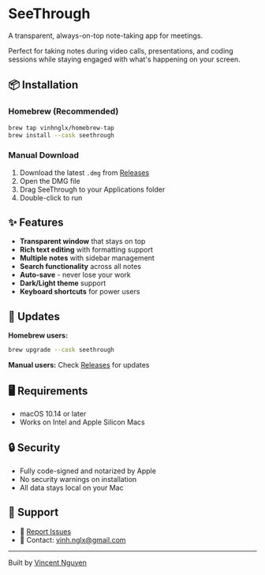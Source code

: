 # SeeThrough

A transparent, always-on-top note-taking app for meetings.

Perfect for taking notes during video calls, presentations, and coding sessions while staying engaged with what's happening on your screen.

## 📦 Installation

### Homebrew (Recommended)

```bash
brew tap vinhnglx/homebrew-tap
brew install --cask seethrough
```

### Manual Download

1. Download the latest `.dmg` from [Releases](https://github.com/vinhnglx/seethrough-release/releases)
2. Open the DMG file
3. Drag SeeThrough to your Applications folder
4. Double-click to run

## ✨ Features

- **Transparent window** that stays on top
- **Rich text editing** with formatting support
- **Multiple notes** with sidebar management
- **Search functionality** across all notes
- **Auto-save** - never lose your work
- **Dark/Light theme** support
- **Keyboard shortcuts** for power users

## 🔄 Updates

**Homebrew users:**

```bash
brew upgrade --cask seethrough
```

**Manual users:** Check [Releases](https://github.com/vinhnglx/seethrough-release/releases) for updates

## 🖥️ Requirements

- macOS 10.14 or later
- Works on Intel and Apple Silicon Macs

## 🔒 Security

- Fully code-signed and notarized by Apple
- No security warnings on installation
- All data stays local on your Mac

## 💬 Support

- 🐛 [Report Issues](https://github.com/vinhnglx/seethrough-release/issues)
- 📧 Contact: vinh.nglx@gmail.com

---

Built by [Vincent Nguyen](https://github.com/vinhnglx)
